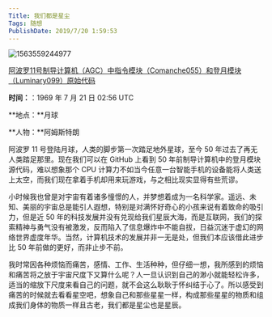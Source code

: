 ```yaml
---
Title: 我们都是星尘
Tags: 随想
PublishDate: 2019/7/20 1:59:53
---
```


![1563559244977](/articles/imgs/1563559244977.png)

[阿波罗11号制导计算机（AGC）中指令模块（Comanche055）和登月模块（Luminary099）原始代码](https://github.com/chrislgarry/Apollo-11/blob/master/README.zh_cn.md)

**时间：**：1969 年 7 月 21 日 02:56 UTC

**地点：**月球

**人物：**阿姆斯特朗

阿波罗 11 号登陆月球，人类的脚步第一次踏足地外星球，至今 50 年过去了再无人类踏足那里。现在我们可以在 GitHub 上看到 50 年前制导计算机中的登月模块源代码，难以想象那个 CPU 计算力不如当今任意一台智能手机的设备能将人类送上太空，而我们现在拿着手机却用来玩游戏，与之相比现实显得有些荒谬。

小时候我也曾是对宇宙有着诸多憧憬的人，并梦想着成为一名科学家。遥远、未知、美丽的宇宙总是能引人遐想，特别是对满怀好奇心的小孩来说有着致命的吸引力，但是近 50 年的科技发展并没有兑现给我们星辰大海，而是互联网，我们的探索精神与勇气没有被激发，反而陷入了信息爆炸中不能自拔，日益沉迷于虚幻的网络世界虚度年华。当然，计算机技术的发展并非一无是处，但我们本应该借此进步比 50 年前做的更好，而非止步不前。

我时常因各种烦恼而痛苦，感情、工作、生活种种，但仔细一想，我所感到的烦恼和痛苦将之放于宇宙尺度下又算什么呢？人一旦认识到自己的渺小就能轻松许多，适当的缩放下尺度来看自己的问题，就不会这么耿耿于怀纠结于心了。所以感受到痛苦的时候就去看看星空吧，想象自己和那些星星一样，构成那些星星的物质和组成我们身体的物质一样且古老，我们都是星尘也是星辰。